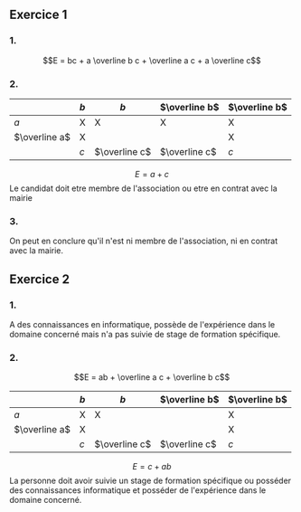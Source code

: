 ## Exercice 1
### 1.
$$E = bc + a \overline b c + \overline a c + a \overline c$$
### 2.
|  | $b$ | $b$ | $\overline b$ | $\overline b$ |
| ---- | ---- | ---- | ---- | ---- |
| $a$ | X | X | X | X |
| $\overline a$ | X |  |  | X |
|  | $c$ | $\overline c$ | $\overline c$ | $c$ |
$$E = a + c$$
Le candidat doit etre membre de l'association ou etre en contrat avec la mairie
### 3.
On peut en conclure qu'il n'est ni membre de l'association, ni en contrat avec la mairie.

## Exercice 2
### 1.
A des connaissances en informatique, possède de l'expérience dans le domaine concerné mais n'a pas suivie de stage de formation spécifique.
### 2.
$$E = ab + \overline a c + \overline b c$$

|  | $b$ | $b$ | $\overline b$ | $\overline b$ |
| ---- | ---- | ---- | ---- | ---- |
| $a$ | X | X |  | X |
| $\overline a$ | X |  |  | X |
|  | $c$ | $\overline c$ | $\overline c$ | $c$ |
$$E = c + ab$$
La personne doit avoir suivie un stage de formation spécifique ou posséder des connaissances informatique et posséder de l'expérience dans le domaine concerné.